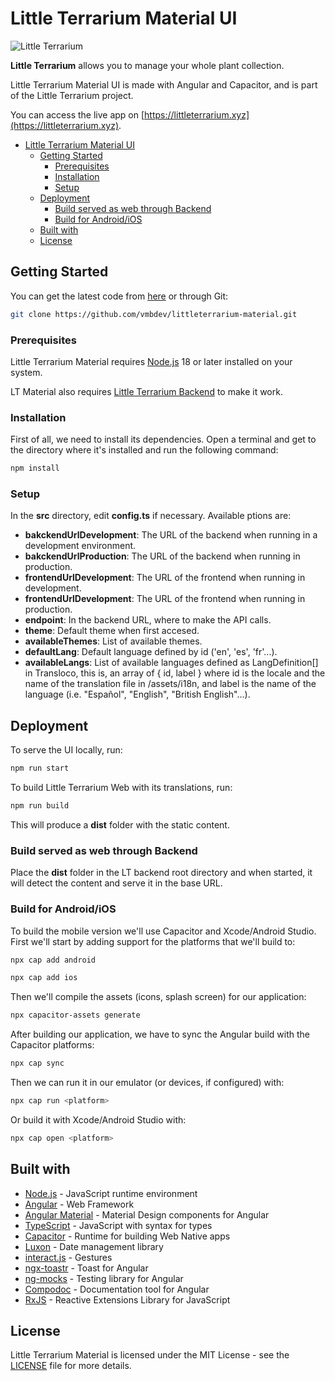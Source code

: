 # Little Terrarium Material UI

![Little Terrarium](https://littleterrarium.xyz/assets/oglt.png)

**Little Terrarium** allows you to manage your whole plant collection.

Little Terrarium Material UI is made with Angular and Capacitor, and is part of
the Little Terrarium project.

You can access the live app on
[https://littleterrarium.xyz](https://littleterrarium.xyz).

- [Little Terrarium Material UI](#little-terrarium-material-ui)
  - [Getting Started](#getting-started)
    - [Prerequisites](#prerequisites)
    - [Installation](#installation)
    - [Setup](#setup)
  - [Deployment](#deployment)
    - [Build served as web through Backend](#build-served-as-web-through-backend)
    - [Build for Android/iOS](#build-for-androidios)
  - [Built with](#built-with)
  - [License](#license)

## Getting Started

You can get the latest code from
[here](https://github.com/vmbdev/littleterrarium-material/archive/refs/heads/main.zip)
or through Git:

```bash
git clone https://github.com/vmbdev/littleterrarium-material.git
```

### Prerequisites

Little Terrarium Material requires [Node.js](https://nodejs.org/) 18 or later
installed on your system.

LT Material also requires
[Little Terrarium Backend](https://github.com/vmbdev/littleterrarium-backend)
to make it work.

### Installation

First of all, we need to install its dependencies. Open a terminal and get to
the directory where it's installed and run the following command:

```bash
npm install
```

### Setup

In the **src** directory, edit **config.ts** if necessary. Available ptions
are:

- **bakckendUrlDevelopment**: The URL of the backend when running in a
development environment.
- **bakckendUrlProduction**: The URL of the backend when running in production.
- **frontendUrlDevelopment**: The URL of the frontend when running in
development.
- **frontendUrlDevelopment**: The URL of the frontend when running in
production.
- **endpoint**: In the backend URL, where to make the API calls.
- **theme**: Default theme when first accesed.
- **availableThemes**: List of available themes.
- **defaultLang**: Default language defined by id ('en', 'es', 'fr'...).
- **availableLangs**: List of available languages defined as LangDefinition[]
in Transloco, this is, an array of { id, label } where id is the locale and the
name of the translation file in /assets/i18n, and label is the name of the
language (i.e. "Español", "English", "British English"...).

## Deployment

To serve the UI locally, run:

```bash
npm run start
```

To build Little Terrarium Web with its translations, run:

```bash
npm run build
```

This will produce a **dist** folder with the static content.

### Build served as web through Backend

Place the **dist** folder in the LT backend root directory and when started, it
will detect the content and serve it in the base URL.

### Build for Android/iOS

To build the mobile version we'll use Capacitor and Xcode/Android Studio. First
we'll start by adding support for the platforms that we'll build to:

```bash
npx cap add android
```

```bash
npx cap add ios
```

Then we'll compile the assets (icons, splash screen) for our application:

```bash
npx capacitor-assets generate
```

After building our application, we have to sync the Angular build with the
Capacitor platforms:

```bash
npx cap sync
```

Then we can run it in our emulator (or devices, if configured) with:

```bash
npx cap run <platform>
```

Or build it with Xcode/Android Studio with:

```bash
npx cap open <platform>
```

## Built with

- [Node.js](https://nodejs.org/) - JavaScript runtime environment
- [Angular](https://angular.io/) - Web Framework
- [Angular Material](https://material.angular.io/) - Material Design components
for Angular
- [TypeScript](https://www.typescriptlang.org/) - JavaScript with syntax for
types
- [Capacitor](https://capacitorjs.com/) - Runtime for building Web Native apps
- [Luxon](https://moment.github.io/luxon/) - Date management library
- [interact.js](https://interactjs.io/) - Gestures
- [ngx-toastr](https://github.com/scttcper/ngx-toastr) - Toast for Angular
- [ng-mocks](https://ng-mocks.sudo.eu/) - Testing library for Angular
- [Compodoc](https://compodoc.app/) - Documentation tool for Angular
- [RxJS](https://rxjs.dev/) - Reactive Extensions Library for JavaScript

## License

Little Terrarium Material is licensed under the MIT License - see the
[LICENSE](https://github.com/vmbdev/littleterrarium-material/blob/main/LICENSE)
file for more details.
